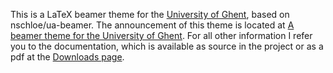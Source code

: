 This is a LaTeX beamer theme for the [University of Ghent](http://ugent.be), based on nschloe/ua-beamer. The announcement of this theme is located at [A beamer theme for the University of Ghent](http://pbelmans.wordpress.com/2012/02/09/a-beamer-theme-for-the-university-of-ghent/). For all other information I refer you to the documentation, which is available as source in the project or as a pdf at the [Downloads page](https://github.com/pbelmans/ugent-beamer/downloads).
